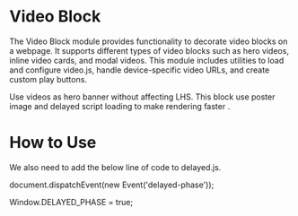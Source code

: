 # Video Block

The Video Block module provides functionality to decorate video blocks on a webpage. It supports different types of video blocks such as hero videos, inline video cards, and modal videos. This module includes utilities to load and configure video.js, handle device-specific video URLs, and create custom play buttons. 

Use videos as hero banner without affecting LHS. This block use poster image and delayed script loading to make rendering faster . 

# How to Use 

We also need to add the below line of code to delayed.js. 

document.dispatchEvent(new Event('delayed-phase'));

Window.DELAYED_PHASE = true;
